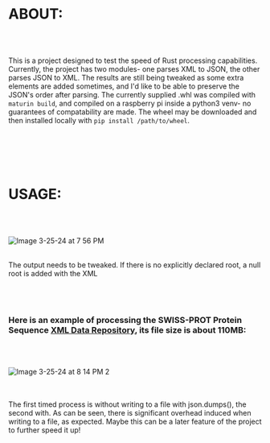 ABOUT:
=======
<br />
<br />

This is a project designed to test the speed of Rust processing capabilities. Currently, the project has two modules- one parses XML to JSON, the other parses JSON to XML. The results are still being tweaked as some extra elements are added sometimes, and I'd like to be able to preserve the JSON's order after parsing. The currently supplied .whl was compiled with `maturin build`, and compiled on a raspberry pi inside a python3 venv- no guarantees of compatability are made. The wheel may be downloaded and then installed locally with `pip install /path/to/wheel`.



<br />
<br />
<br />
<br />



USAGE:
=======




<br />
<br />

![Image 3-25-24 at 7 56 PM](https://github.com/nightgla55/rxml/assets/38857821/94a633c8-58a9-47c4-bef2-479b56fa5f7d)
<br />
<br />

The output needs to be tweaked. If there is no explicitly declared root, a null root is added with the XML
  <br />
  <br />
  <br />
  <br />
### Here is an example of processing the SWISS-PROT Protein Sequence [XML Data Repository](https://aiweb.cs.washington.edu/research/projects/xmltk/xmldata/www/repository.html#SwissProt), its file size is about 110MB:
<br />
<br />

![Image 3-25-24 at 8 14 PM 2](https://github.com/nightgla55/rxml/assets/38857821/6bbcdd20-2d07-4c0e-91ab-62793d9ae9cd)






<br />
<br />
The first timed process is without writing to a file with json.dumps(), the second with. As can be seen, there is significant overhead induced when writing to a file, as expected. Maybe this can be a later feature of the project to further speed it up!
